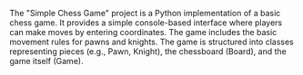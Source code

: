 The "Simple Chess Game" project is a Python implementation of a basic chess game. It provides a simple console-based interface where players can make moves by entering coordinates. The game includes the basic movement rules for pawns and knights. The game is structured into classes representing pieces (e.g., Pawn, Knight), the chessboard (Board), and the game itself (Game).
